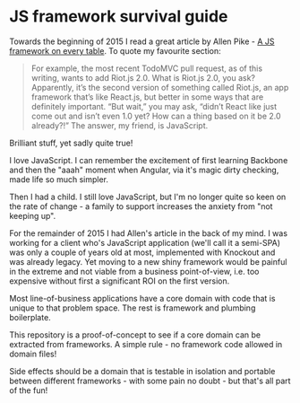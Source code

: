 JS framework survival guide
===============================

Towards the beginning of 2015 I read a great article by Allen Pike - [A JS framework on every table](http://www.allenpike.com/2015/javascript-framework-fatigue/). To quote my favourite section:

> For example, the most recent TodoMVC pull request, as of this writing, wants to add Riot.js 2.0. What is Riot.js 2.0, you ask? Apparently, it’s the second version of something called Riot.js, an app framework that’s like React.js, but better in some ways that are definitely important. “But wait,” you may ask, “didn’t React like just come out and isn’t even 1.0 yet? How can a thing based on it be 2.0 already?!” The answer, my friend, is JavaScript.

Brilliant stuff, yet sadly quite true!

I love JavaScript. I can remember the excitement of first learning Backbone and then the "aaah" moment when Angular, via it's magic dirty checking, made life so much simpler.

Then I had a child. I still love JavaScript, but I'm no longer quite so keen on the rate of change - a family to support increases the anxiety from "not keeping up".

For the remainder of 2015 I had Allen's article in the back of my mind. I was working for a client who's JavaScript application (we'll call it a semi-SPA) was only a couple of years old at most, implemented with Knockout and was already legacy. Yet moving to a new shiny framework would be painful in the extreme and not viable from a business point-of-view, i.e. too expensive without first a significant ROI on the first version.

Most line-of-business applications have a core domain with code that is unique to that problem space. The rest is framework and plumbing boilerplate.

This repository is a proof-of-concept to see if a core domain can be extracted from frameworks. A simple rule - no framework code allowed in domain files!

Side effects should be a domain that is testable in isolation and portable between different frameworks - with some pain no doubt - but that's all part of the fun!